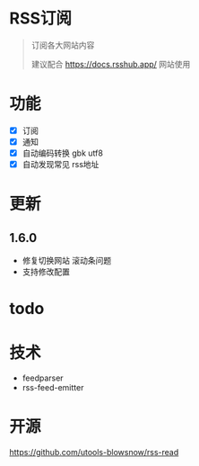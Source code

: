# RSS订阅
> 订阅各大网站内容
>
> 建议配合 https://docs.rsshub.app/ 网站使用

# 功能
- [x] 订阅
- [x] 通知
- [x] 自动编码转换 gbk utf8
- [x] 自动发现常见 rss地址

# 更新
## 1.6.0
- 修复切换网站 滚动条问题
- 支持修改配置


# todo


# 技术
- feedparser
- rss-feed-emitter

# 开源
https://github.com/utools-blowsnow/rss-read
